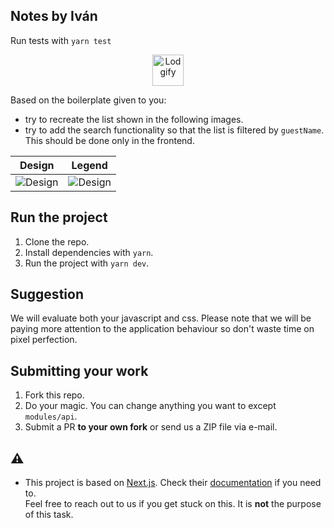 ## Notes by Iván

Run tests with `yarn test`

<div align="center"><img alt="Lodgify" src="docs/logo.png" height="50px" /></div>

Based on the boilerplate given to you:
- try to recreate the list shown in the following images. 
- try to add the search functionality so that the list is filtered by `guestName`. This should be done only in the frontend.


| Design                     | Legend                     |
| -------------------------- | -------------------------- |
| ![Design](docs/design.png) | ![Design](docs/legend.png) |

## Run the project

1. Clone the repo.
2. Install dependencies with `yarn`.
3. Run the project with `yarn dev`.

## Suggestion
We will evaluate both your javascript and css. Please note that we will be paying more attention to the application behaviour so don't waste time on pixel perfection.

## Submitting your work

1. Fork this repo.
2. Do your magic. You can change anything you want to except `modules/api`.
3. Submit a PR **to your own fork** or send us a ZIP file via e-mail.

## ⚠️

- This project is based on [Next.js](https://nextjs.org). Check their [documentation](https://nextjs.org/docs) if you need to.  
  Feel free to reach out to us if you get stuck on this. It is **not** the purpose of this task.
